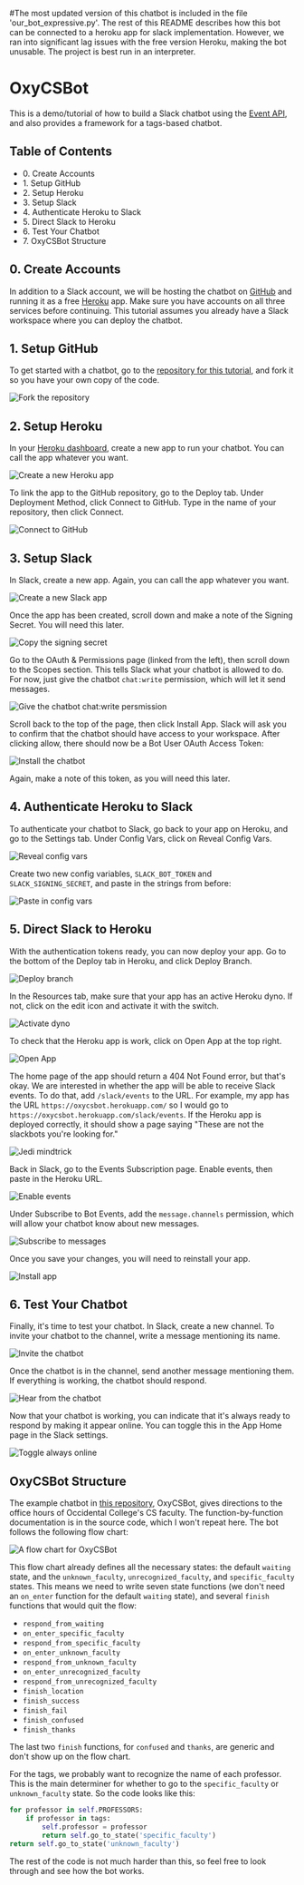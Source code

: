 #The most updated version of this chatbot is included in the file 'our_bot_expressive.py'. The rest of this README describes how this bot can be connected to a heroku app for slack implementation. However, we ran into significant lag issues with the free version Heroku, making the bot unusable. The project is best run in an interpreter. 

# OxyCSBot

This is a demo/tutorial of how to build a Slack chatbot using the [Event API](https://api.slack.com/events-api), and also provides a framework for a tags-based chatbot.

## Table of Contents

* 0\. Create Accounts
* 1\. Setup GitHub
* 2\. Setup Heroku
* 3\. Setup Slack
* 4\. Authenticate Heroku to Slack
* 5\. Direct Slack to Heroku
* 6\. Test Your Chatbot
* 7\. OxyCSBot Structure

## 0. Create Accounts

In addition to a Slack account, we will be hosting the chatbot on [GitHub](https://github.com/) and running it as a free [Heroku](https://www.heroku.com/) app. Make sure you have accounts on all three services before continuing. This tutorial assumes you already have a Slack workspace where you can deploy the chatbot.

## 1. Setup GitHub

To get started with a chatbot, go to the [repository for this tutorial](https://github.com/justinnhli/oxycsbot), and fork it so you have your own copy of the code. 

![Fork the repository](images/1-fork.png)

## 2. Setup Heroku

In your [Heroku dashboard](https://dashboard.heroku.com/apps), create a new app to run your chatbot. You can call the app whatever you want.

![Create a new Heroku app](images/2-new-app.png)

To link the app to the GitHub repository, go to the Deploy tab. Under Deployment Method, click Connect to GitHub. Type in the name of your repository, then click Connect.

![Connect to GitHub](images/2-connect-to-github.png)

## 3. Setup Slack

In Slack, create a new app. Again, you can call the app whatever you want.

![Create a new Slack app](images/3-new-app.png)

Once the app has been created, scroll down and make a note of the Signing Secret. You will need this later.

![Copy the signing secret](images/3-signing-secret.png)

Go to the OAuth & Permissions page (linked from the left), then scroll down to the Scopes section. This tells Slack what your chatbot is allowed to do. For now, just give the chatbot `chat:write` permission, which will let it send messages.

![Give the chatbot chat:write persmission](images/3-bot-token-scopes.png)

Scroll back to the top of the page, then click Install App. Slack will ask you to confirm that the chatbot should have access to your workspace. After clicking allow, there should now be a Bot User OAuth Access Token:

![Install the chatbot](images/3-bot-user-token.png)

Again, make a note of this token, as you will need this later.

## 4. Authenticate Heroku to Slack

To authenticate your chatbot to Slack, go back to your app on Heroku, and go to the Settings tab. Under Config Vars, click on Reveal Config Vars.

![Reveal config vars](images/4-reveal-config-vars.png)

Create two new config variables, `SLACK_BOT_TOKEN` and `SLACK_SIGNING_SECRET`, and paste in the strings from before:

![Paste in config vars](images/4-paste-config-vars.png)

## 5. Direct Slack to Heroku

With the authentication tokens ready, you can now deploy your app. Go to the bottom of the Deploy tab in Heroku, and click Deploy Branch.

![Deploy branch](images/5-deploy-branch.png)


In the Resources tab, make sure that your app has an active Heroku dyno. If not, click on the edit icon and activate it with the switch.

![Activate dyno](images/5-activate-dyno.png)

To check that the Heroku app is work, click on Open App at the top right.

![Open App](images/5-open-app.png)

The home page of the app should return a 404 Not Found error, but that's okay. We are interested in whether the app will be able to receive Slack events. To do that, add `/slack/events` to the URL. For example, my app has the URL `https://oxycsbot.herokuapp.com/` so I would go to `https://oxycsbot.herokuapp.com/slack/events`. If the Heroku app is deployed correctly, it should show a page saying "These are not the slackbots you're looking for."

![Jedi mindtrick](images/5-jedi-mindtrack.png)

Back in Slack, go to the Events Subscription page. Enable events, then paste in the Heroku URL.

![Enable events](images/5-enable-events.png)

Under Subscribe to Bot Events, add the `message.channels` permission, which will allow your chatbot know about new messages.

![Subscribe to messages](images/5-subscribe-events.png)

Once you save your changes, you will need to reinstall your app.

![Install app](images/5-install-app.png)

## 6. Test Your Chatbot

Finally, it's time to test your chatbot. In Slack, create a new channel. To invite your chatbot to the channel, write a message mentioning its name.

![Invite the chatbot](images/6-invite.png)

Once the chatbot is in the channel, send another message mentioning them. If everything is working, the chatbot should respond.

![Hear from the chatbot](images/6-respond.png)

Now that your chatbot is working, you can indicate that it's always ready to respond by making it appear online. You can toggle this in the App Home page in the Slack settings.

![Toggle always online](images/6-always-online.png)

## OxyCSBot Structure

The example chatbot in [this repository](https://github.com/justinnhli/oxycsbot), OxyCSBot, gives directions to the office hours of Occidental College's CS faculty. The function-by-function documentation is in the source code, which I won't repeat here. The bot follows the following flow chart:

![A flow chart for OxyCSBot](images/oxycsbot.png)

This flow chart already defines all the necessary states: the default `waiting` state, and the `unknown_faculty`, `unrecognized_faculty`, and `specific_faculty` states. This means we need to write seven state functions (we don't need an `on_enter` function for the default `waiting` state), and several `finish` functions that would quit the flow:

* `respond_from_waiting`
* `on_enter_specific_faculty`
* `respond_from_specific_faculty`
* `on_enter_unknown_faculty`
* `respond_from_unknown_faculty`
* `on_enter_unrecognized_faculty`
* `respond_from_unrecognized_faculty`
* `finish_location`
* `finish_success`
* `finish_fail`
* `finish_confused`
* `finish_thanks`

The last two `finish` functions, for `confused` and `thanks`, are generic and don't show up on the flow chart.

For the tags, we probably want to recognize the name of each professor. This is the main determiner for whether to go to the `specific_faculty` or `unknown_faculty` state. So the code looks like this:

```python
for professor in self.PROFESSORS:
    if professor in tags:
        self.professor = professor
        return self.go_to_state('specific_faculty')
return self.go_to_state('unknown_faculty')
```

The rest of the code is not much harder than this, so feel free to look through and see how the bot works.
